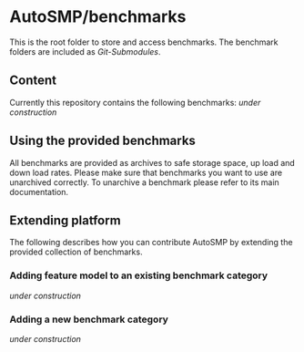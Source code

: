 # AutoSMP/benchmarks
This is the root folder to store and access benchmarks. The benchmark folders are included as *Git-Submodules*.

## Content
Currently this repository contains the following benchmarks:
*under construction*
## Using the provided benchmarks
All benchmarks are provided as archives to safe storage space, up load and down load rates. Please make sure that benchmarks you want to use are unarchived correctly.
To unarchive a benchmark please refer to its main documentation.

## Extending platform
The following describes how you can contribute AutoSMP by extending the provided collection of benchmarks.

### Adding feature model to an existing benchmark category
*under construction*

### Adding a new benchmark category
*under construction*
